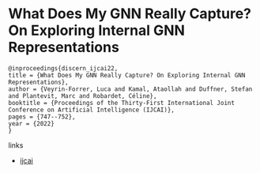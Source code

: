 # What Does My GNN Really Capture? On Exploring Internal GNN Representations

```
@inproceedings{discern_ijcai22,
title = {What Does My GNN Really Capture? On Exploring Internal GNN Representations},
author = {Veyrin-Forrer, Luca and Kamal, Ataollah and Duffner, Stefan and Plantevit, Marc and Robardet, Céline},
booktitle = {Proceedings of the Thirty-First International Joint Conference on Artificial Intelligence (IJCAI)},
pages = {747--752},
year = {2022}
}
```

links
- [ijcai](https://www.ijcai.org/Proceedings/2022/105)
